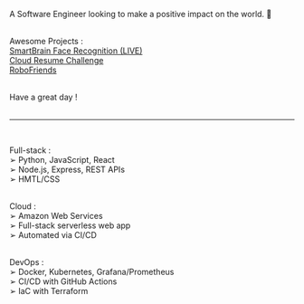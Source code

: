 A Software Engineer looking to make a positive impact on the world. 💚<br><br>

Awesome Projects :<br>
[SmartBrain Face Recognition (LIVE)](https://jagaesh.github.io/smart-brain)<br>
[Cloud Resume Challenge](https://cloud-resume-challenge.charlescloudjourney.com)<br>
[RoboFriends](https://jagaesh.github.io/robofriends)<br><br>

Have a great day !<br><br>

---
<br>

Full-stack :<br>
➢ Python, JavaScript, React<br>
➢ Node.js, Express, REST APIs<br>
➢ HMTL/CSS<br><br>

Cloud :<br>
➢ Amazon Web Services<br>
➢ Full-stack serverless web app<br>
➢ Automated via CI/CD<br><br>

DevOps :<br>
➢ Docker, Kubernetes, Grafana/Prometheus<br>
➢ CI/CD with GitHub Actions<br>
➢ IaC with Terraform<br><br><br>



